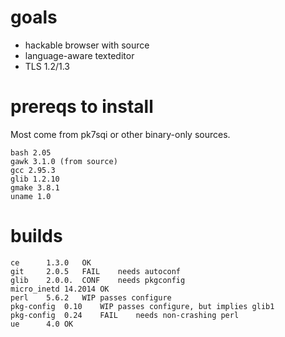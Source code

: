 
# goals

* hackable browser with source
* language-aware texteditor
* TLS 1.2/1.3


# prereqs to install

Most come from pk7sqi or other binary-only sources.

    bash 2.05
    gawk 3.1.0 (from source)
    gcc 2.95.3
    glib 1.2.10
    gmake 3.8.1
    uname 1.0


# builds

    ce		1.3.0	OK
    git		2.0.5	FAIL	needs autoconf
    glib	2.0.0.	CONF	needs pkgconfig
    micro_inetd	14.2014	OK
    perl	5.6.2	WIP	passes configure
    pkg-config 	0.10	WIP	passes configure, but implies glib1
    pkg-config	0.24	FAIL	needs non-crashing perl
    ue		4.0	OK

